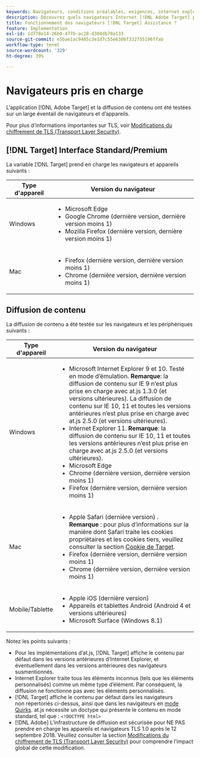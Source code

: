 ```yaml
---
keywords: Navigateurs, conditions préalables, exigences, internet explorer, chrome, firefox, safari, android, surface, navigateurs0
description: Découvrez quels navigateurs Internet [!DNL Adobe Target] prend en charge pour son interface et pour la diffusion de contenu.
title: Fonctionnement des navigateurs [!DNL Target] Assistance ?
feature: Implementation
exl-id: 1d778e14-26b0-477b-ac28-d304db70a133
source-git-commit: e5bae1ac9485c3e1d7c55e6386f332755196ffab
workflow-type: tm+mt
source-wordcount: '329'
ht-degree: 39%

---
```


# Navigateurs pris en charge

L’application [!DNL Adobe Target] et la diffusion de contenu ont été testées sur un large éventail de navigateurs et d’appareils.

Pour plus d’informations importantes sur TLS, voir [Modifications du chiffrement de TLS (Transport Layer Security)](tls-transport-layer-security-encryption.md).

## [!DNL Target] Interface Standard/Premium

La variable [!DNL Target] prend en charge les navigateurs et appareils suivants :

| Type d&#39;appareil | Version du navigateur |
|--- |--- |
| Windows | <ul><li>Microsoft Edge</li><li>Google Chrome (dernière version, dernière version moins 1)</li><li>Mozilla Firefox (dernière version, dernière version moins 1)</li></ul> |
| Mac | <ul><li>Firefox (dernière version, dernière version moins 1)</li><li>Chrome (dernière version, dernière version moins 1)</li></ul> |

## Diffusion de contenu

La diffusion de contenu a été testée sur les navigateurs et les périphériques suivants :

| Type d&#39;appareil | Version du navigateur |
|--- |--- |
| Windows | <ul><li>Microsoft Internet Explorer 9 et 10. Testé en mode d’émulation. **Remarque**: la diffusion de contenu sur IE 9 n’est plus prise en charge avec at.js 1.3.0 (et versions ultérieures). La diffusion de contenu sur IE 10, 11 et toutes les versions antérieures n’est plus prise en charge avec at.js 2.5.0 (et versions ultérieures).</li><li>Internet Explorer 11. **Remarque**: la diffusion de contenu sur IE 10, 11 et toutes les versions antérieures n’est plus prise en charge avec at.js 2.5.0 (et versions ultérieures).</li><li>Microsoft Edge</li><li>Chrome (dernière version, dernière version moins 1)</li><li>Firefox (dernière version, dernière version moins 1)</li></ul> |
| Mac | <ul><li>Apple Safari (dernière version) . **Remarque** : pour plus d’informations sur la manière dont Safari traite les cookies propriétaires et les cookies tiers, veuillez consulter la section [Cookie de Target](../implement/client-side/atjs/atjs-cookies.md).</li><li>Firefox (dernière version, dernière version moins 1)</li><li>Chrome (dernière version, dernière version moins 1)</li></ul> |
| Mobile/Tablette | <ul><li>Apple iOS (dernière version)</li><li>Appareils et tablettes Android (Android 4 et versions ultérieures)</li><li>Microsoft Surface (Windows 8.1)</li></ul> |

Notez les points suivants :

* Pour les implémentations d’at.js, [!DNL Target] affiche le contenu par défaut dans les versions antérieures d’Internet Explorer, et éventuellement dans les versions antérieures des navigateurs susmentionnés.
* Internet Explorer traite tous les éléments inconnus (tels que les éléments personnalisés) comme un même type d’élément. Par conséquent, la diffusion ne fonctionne pas avec les éléments personnalisés.
* [!DNL Target] affiche le contenu par défaut dans les navigateurs non répertoriés ci-dessus, ainsi que dans les navigateurs en [mode Quirks](https://en.wikipedia.org/wiki/Quirks_mode). at.js nécessite un doctype qui présente le contenu en mode standard, tel que : `<!DOCTYPE html>`
* [!DNL Adobe] L’infrastructure de diffusion est sécurisée pour NE PAS prendre en charge les appareils et navigateurs TLS 1.0 après le 12 septembre 2018. Veuillez consulter la section [Modifications du chiffrement de TLS (Transport Layer Security)](../before-implement/tls-transport-layer-security-encryption.md) pour comprendre l’impact global de cette modification.
